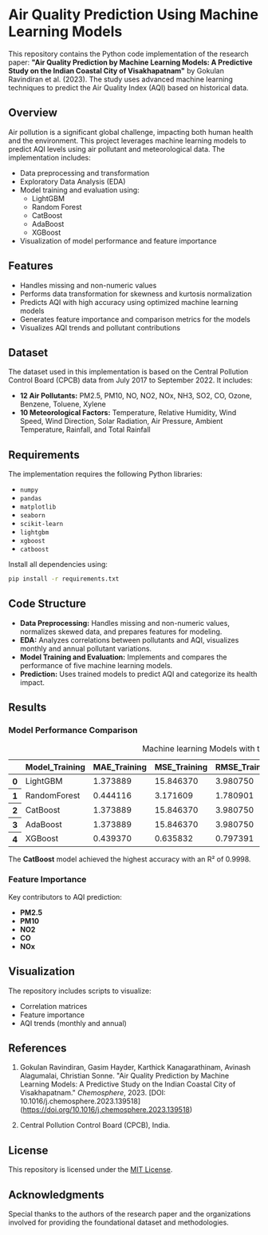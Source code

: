 
# Air Quality Prediction Using Machine Learning Models

This repository contains the Python code implementation of the research paper: **"Air Quality Prediction by Machine Learning Models: A Predictive Study on the Indian Coastal City of Visakhapatnam"** by Gokulan Ravindiran et al. (2023). The study uses advanced machine learning techniques to predict the Air Quality Index (AQI) based on historical data.

## Overview

Air pollution is a significant global challenge, impacting both human health and the environment. This project leverages machine learning models to predict AQI levels using air pollutant and meteorological data. The implementation includes:

-   Data preprocessing and transformation
-   Exploratory Data Analysis (EDA)
-   Model training and evaluation using:
    -   LightGBM
    -   Random Forest
    -   CatBoost
    -   AdaBoost
    -   XGBoost
-   Visualization of model performance and feature importance

## Features

-   Handles missing and non-numeric values
-   Performs data transformation for skewness and kurtosis normalization
-   Predicts AQI with high accuracy using optimized machine learning models
-   Generates feature importance and comparison metrics for the models
-   Visualizes AQI trends and pollutant contributions

## Dataset

The dataset used in this implementation is based on the Central Pollution Control Board (CPCB) data from July 2017 to September 2022. It includes:

-   **12 Air Pollutants:** PM2.5, PM10, NO, NO2, NOx, NH3, SO2, CO, Ozone, Benzene, Toluene, Xylene
-   **10 Meteorological Factors:** Temperature, Relative Humidity, Wind Speed, Wind Direction, Solar Radiation, Air Pressure, Ambient Temperature, Rainfall, and Total Rainfall

## Requirements

The implementation requires the following Python libraries:

-   `numpy`
-   `pandas`
-   `matplotlib`
-   `seaborn`
-   `scikit-learn`
-   `lightgbm`
-   `xgboost`
-   `catboost`

Install all dependencies using:


```bash
pip install -r requirements.txt 
```
## Code Structure

-   **Data Preprocessing:** Handles missing and non-numeric values, normalizes skewed data, and prepares features for modeling.
-   **EDA:** Analyzes correlations between pollutants and AQI, visualizes monthly and annual pollutant variations.
-   **Model Training and Evaluation:** Implements and compares the performance of five machine learning models.
-   **Prediction:** Uses trained models to predict AQI and categorize its health impact.

## Results

### Model Performance Comparison

<table id="T_67279">
  <caption>Machine learning Models with their performance factors in prediction of AQI</caption>
  <thead>
    <tr>
      <th class="blank level0" >&nbsp;</th>
      <th id="T_67279_level0_col0" class="col_heading level0 col0" >Model_Training</th>
      <th id="T_67279_level0_col1" class="col_heading level0 col1" >MAE_Training</th>
      <th id="T_67279_level0_col2" class="col_heading level0 col2" >MSE_Training</th>
      <th id="T_67279_level0_col3" class="col_heading level0 col3" >RMSE_Training</th>
      <th id="T_67279_level0_col4" class="col_heading level0 col4" >R2_Training</th>
      <th id="T_67279_level0_col5" class="col_heading level0 col5" >MAE_Testing</th>
      <th id="T_67279_level0_col6" class="col_heading level0 col6" >MSE_Testing</th>
      <th id="T_67279_level0_col7" class="col_heading level0 col7" >RMSE_Testing</th>
      <th id="T_67279_level0_col8" class="col_heading level0 col8" >R2_Testing</th>
    </tr>
  </thead>
  <tbody>
    <tr>
      <th id="T_67279_level0_row0" class="row_heading level0 row0" >0</th>
      <td id="T_67279_row0_col0" class="data row0 col0" >LightGBM</td>
      <td id="T_67279_row0_col1" class="data row0 col1" >1.373889</td>
      <td id="T_67279_row0_col2" class="data row0 col2" >15.846370</td>
      <td id="T_67279_row0_col3" class="data row0 col3" >3.980750</td>
      <td id="T_67279_row0_col4" class="data row0 col4" >0.995221</td>
      <td id="T_67279_row0_col5" class="data row0 col5" >1.811602</td>
      <td id="T_67279_row0_col6" class="data row0 col6" >19.478235</td>
      <td id="T_67279_row0_col7" class="data row0 col7" >4.413415</td>
      <td id="T_67279_row0_col8" class="data row0 col8" >0.992536</td>
    </tr>
    <tr>
      <th id="T_67279_level0_row1" class="row_heading level0 row1" >1</th>
      <td id="T_67279_row1_col0" class="data row1 col0" >RandomForest</td>
      <td id="T_67279_row1_col1" class="data row1 col1" >0.444116</td>
      <td id="T_67279_row1_col2" class="data row1 col2" >3.171609</td>
      <td id="T_67279_row1_col3" class="data row1 col3" >1.780901</td>
      <td id="T_67279_row1_col4" class="data row1 col4" >0.999043</td>
      <td id="T_67279_row1_col5" class="data row1 col5" >1.279939</td>
      <td id="T_67279_row1_col6" class="data row1 col6" >20.688324</td>
      <td id="T_67279_row1_col7" class="data row1 col7" >4.548442</td>
      <td id="T_67279_row1_col8" class="data row1 col8" >0.992072</td>
    </tr>
    <tr>
      <th id="T_67279_level0_row2" class="row_heading level0 row2" >2</th>
      <td id="T_67279_row2_col0" class="data row2 col0" >CatBoost</td>
      <td id="T_67279_row2_col1" class="data row2 col1" >1.373889</td>
      <td id="T_67279_row2_col2" class="data row2 col2" >15.846370</td>
      <td id="T_67279_row2_col3" class="data row2 col3" >3.980750</td>
      <td id="T_67279_row2_col4" class="data row2 col4" >0.995221</td>
      <td id="T_67279_row2_col5" class="data row2 col5" >1.811602</td>
      <td id="T_67279_row2_col6" class="data row2 col6" >19.478235</td>
      <td id="T_67279_row2_col7" class="data row2 col7" >4.413415</td>
      <td id="T_67279_row2_col8" class="data row2 col8" >0.992536</td>
    </tr>
    <tr>
      <th id="T_67279_level0_row3" class="row_heading level0 row3" >3</th>
      <td id="T_67279_row3_col0" class="data row3 col0" >AdaBoost</td>
      <td id="T_67279_row3_col1" class="data row3 col1" >1.373889</td>
      <td id="T_67279_row3_col2" class="data row3 col2" >15.846370</td>
      <td id="T_67279_row3_col3" class="data row3 col3" >3.980750</td>
      <td id="T_67279_row3_col4" class="data row3 col4" >0.995221</td>
      <td id="T_67279_row3_col5" class="data row3 col5" >1.811602</td>
      <td id="T_67279_row3_col6" class="data row3 col6" >19.478235</td>
      <td id="T_67279_row3_col7" class="data row3 col7" >4.413415</td>
      <td id="T_67279_row3_col8" class="data row3 col8" >0.992536</td>
    </tr>
    <tr>
      <th id="T_67279_level0_row4" class="row_heading level0 row4" >4</th>
      <td id="T_67279_row4_col0" class="data row4 col0" >XGBoost</td>
      <td id="T_67279_row4_col1" class="data row4 col1" >0.439370</td>
      <td id="T_67279_row4_col2" class="data row4 col2" >0.635832</td>
      <td id="T_67279_row4_col3" class="data row4 col3" >0.797391</td>
      <td id="T_67279_row4_col4" class="data row4 col4" >0.999808</td>
      <td id="T_67279_row4_col5" class="data row4 col5" >1.623464</td>
      <td id="T_67279_row4_col6" class="data row4 col6" >19.362135</td>
      <td id="T_67279_row4_col7" class="data row4 col7" >4.400243</td>
      <td id="T_67279_row4_col8" class="data row4 col8" >0.992580</td>
    </tr>
  </tbody>
</table>

The **CatBoost** model achieved the highest accuracy with an R² of 0.9998.

### Feature Importance

Key contributors to AQI prediction:

-   **PM2.5**
-   **PM10**
-   **NO2**
-   **CO**
-   **NOx**

## Visualization

The repository includes scripts to visualize:

-   Correlation matrices
-   Feature importance
-   AQI trends (monthly and annual)

## References

1.  Gokulan Ravindiran, Gasim Hayder, Karthick Kanagarathinam, Avinash Alagumalai, Christian Sonne. "Air Quality Prediction by Machine Learning Models: A Predictive Study on the Indian Coastal City of Visakhapatnam." _Chemosphere_, 2023. [DOI: 10.1016/j.chemosphere.2023.139518] (https://doi.org/10.1016/j.chemosphere.2023.139518)
    
2.  Central Pollution Control Board (CPCB), India.
    

## License

This repository is licensed under the [MIT License](LICENSE).

## Acknowledgments

Special thanks to the authors of the research paper and the organizations involved for providing the foundational dataset and methodologies.